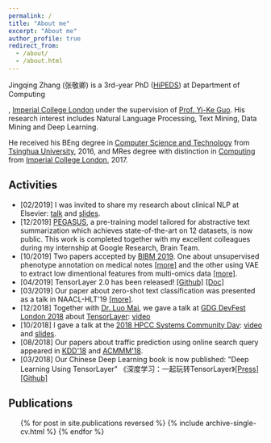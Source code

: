 ```yaml
---
permalink: /
title: "About me"
excerpt: "About me"
author_profile: true
redirect_from:
  - /about/
  - /about.html
---
```



<!---
[//]: # 
(<p>
<img src="https://jingqingz.github.io/images/jingqingzhang1.jpg" alt="Photo: Tsinghua University, Beijing, China" style="width: 49%;"/>
<img src="https://jingqingz.github.io/images/jingqingzhang2.jpg" alt="Photo: Munich, Germany" style="width: 49%;"/>
</p>)
--->


Jingqing Zhang (张敬卿) is a 3rd-year PhD
 ([HiPEDS](http://wp.doc.ic.ac.uk/hipeds/)) 
 at Department of Computing
 <!---[Data Science Institute](https://www.imperial.ac.uk/data-science/) --->
 , [Imperial College London](https://www.imperial.ac.uk/) 
 under the supervision of [Prof. Yi-Ke Guo](https://www.imperial.ac.uk/people/y.guo). 
 His research interest includes Natural Language Processing, Text Mining, Data Mining and Deep Learning. 
  <!--- Deep Learning, Machine Learning, Text Mining, Data Mining and their applications.  --->
 He received his BEng degree in [Computer Science and Technology](http://www.tsinghua.edu.cn/publish/csen/) from [Tsinghua University](http://www.tsinghua.edu.cn/publish/newthuen/), 2016, 
 and MRes degree with distinction in [Computing](http://www.imperial.ac.uk/computing/prospective-students/courses/pg/advanced-degrees/mres-in-advanced-computing/) from 
 [Imperial College London](https://www.imperial.ac.uk/), 2017.

## Activities
* \[02/2019\] I was invited to share my research about clinical NLP at Elsevier: [talk](https://elsevier.zoom.us/rec/share/y9FuHunLrlpLWJXf6n74VIoxFYbCaaa81Sca_6FfnU0IMRzk3iZQh2SOP-LZgg0o) and [slides](/files/talks/202002-Elsevier-Jingqing.pdf).
* \[12/2019\] [PEGASUS](/publication/2019-PEGASUS), a pre-training model tailored for abstractive text summarization which achieves state-of-the-art on 12 datasets, is now public. This work is completed together with my excellent colleagues during my internship at Google Research, Brain Team. 
* \[10/2019\] Two papers accepted by [BIBM 2019](https://ieeebibm.org/BIBM2019/). One about unsupervised phenotype annotation on medical notes [\[more\]](/publication/2019-BIBM-HPO) and the other using VAE to extract low dimentional features from multi-omics data [\[more\]](/publication/2019-BIBM-VAE).
* \[04/2019\] TensorLayer 2.0 has been released! [\[Github\]](https://github.com/tensorlayer/tensorlayer) [\[Doc\]](https://tensorlayer.readthedocs.io)
* \[03/2019\] Our paper about zero-shot text classification was presented as a talk in NAACL-HLT'19 [\[more\]](/publication/2019-KG4TextClass).
* \[12/2018\] Together with [Dr. Luo Mai](https://www.doc.ic.ac.uk/~lm111/), we gave a talk at [GDG DevFest London 2018](https://devfest.gdg.london/) about [TensorLayer](https://github.com/tensorlayer): [video](https://youtu.be/064_cf5JlbM?t=16282)
* \[10/2018\] I gave a talk at the [2018 HPCC Systems Community Day](https://hpccsystems.com/community/events/hpcc-systems-summit-2018): [video](https://youtu.be/smr_C4FuaXo?t=9589) and [slides](https://www.slideshare.net/hpccsystems/deep-content-learning-in-traffic-prediction-and-text-classification).
* \[08/2018\] Our papers about traffic prediction using online search query appeared in [KDD'18](/publication/2018-KDD-Traffic) and [ACMMM'18](/publication/2018-MM-Traffic). 
* \[03/2018\] Our Chinese Deep Learning book is now published: "Deep Learning Using TensorLayer" 《深度学习：一起玩转TensorLayer》[\[Press\]](http://www.broadview.com.cn/book/5059) [\[Github\]](https://github.com/tensorlayer/chinese-book)

## Publications
  <ul>{% for post in site.publications reversed %}
    {% include archive-single-cv.html %}
  {% endfor %}</ul>

